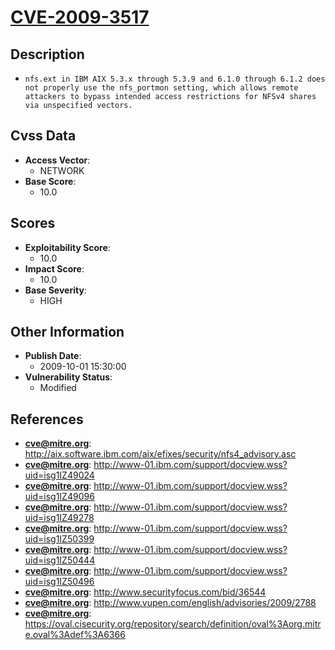 
# [CVE-2009-3517](http://aix.software.ibm.com/aix/efixes/security/nfs4_advisory.asc)

## Description

- `nfs.ext in IBM AIX 5.3.x through 5.3.9 and 6.1.0 through 6.1.2 does not properly use the nfs_portmon setting, which allows remote attackers to bypass intended access restrictions for NFSv4 shares via unspecified vectors.`

## Cvss Data

- **Access Vector**:
  - NETWORK
- **Base Score**:
  - 10.0

## Scores

- **Exploitability Score**:
  - 10.0
- **Impact Score**:
  - 10.0
- **Base Severity**:
  - HIGH

## Other Information

- **Publish Date**:
  - 2009-10-01 15:30:00
- **Vulnerability Status**:
  - Modified

## References

- **cve@mitre.org**: http://aix.software.ibm.com/aix/efixes/security/nfs4_advisory.asc
- **cve@mitre.org**: http://www-01.ibm.com/support/docview.wss?uid=isg1IZ49024
- **cve@mitre.org**: http://www-01.ibm.com/support/docview.wss?uid=isg1IZ49096
- **cve@mitre.org**: http://www-01.ibm.com/support/docview.wss?uid=isg1IZ49278
- **cve@mitre.org**: http://www-01.ibm.com/support/docview.wss?uid=isg1IZ50399
- **cve@mitre.org**: http://www-01.ibm.com/support/docview.wss?uid=isg1IZ50444
- **cve@mitre.org**: http://www-01.ibm.com/support/docview.wss?uid=isg1IZ50496
- **cve@mitre.org**: http://www.securityfocus.com/bid/36544
- **cve@mitre.org**: http://www.vupen.com/english/advisories/2009/2788
- **cve@mitre.org**: https://oval.cisecurity.org/repository/search/definition/oval%3Aorg.mitre.oval%3Adef%3A6366
